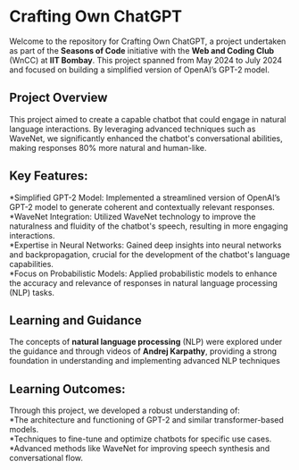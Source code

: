 # Crafting Own ChatGPT

Welcome to the repository for Crafting Own ChatGPT, a project undertaken as part of the **Seasons of Code** initiative with the **Web and Coding Club** (WnCC) at **IIT Bombay**. This project spanned from May 2024 to July 2024 and focused on building a simplified version of OpenAI’s GPT-2 model.

## Project Overview

This project aimed to create a capable chatbot that could engage in natural language interactions. By leveraging advanced techniques such as WaveNet, we significantly enhanced the chatbot's conversational abilities, making responses 80% more natural and human-like.

## Key Features:

*Simplified GPT-2 Model: Implemented a streamlined version of OpenAI’s GPT-2 model to generate coherent and contextually relevant responses.<br>
*WaveNet Integration: Utilized WaveNet technology to improve the naturalness and fluidity of the chatbot's speech, resulting in more engaging interactions.<br>
*Expertise in Neural Networks: Gained deep insights into neural networks and backpropagation, crucial for the development of the chatbot's language capabilities.<br>
*Focus on Probabilistic Models: Applied probabilistic models to enhance the accuracy and relevance of responses in natural language processing (NLP) tasks.

## Learning and Guidance
The concepts of **natural language processing** (NLP) were explored under the guidance and through videos of **Andrej Karpathy**, providing a strong foundation in understanding and implementing advanced NLP techniques

## Learning Outcomes:

Through this project, we developed a robust understanding of:<br>
*The architecture and functioning of GPT-2 and similar transformer-based models.<br>
*Techniques to fine-tune and optimize chatbots for specific use cases.<br>
*Advanced methods like WaveNet for improving speech synthesis and conversational flow.
